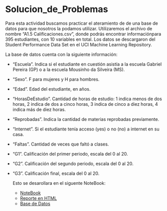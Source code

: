 # Solucion_de_Problemas

Para esta actividad buscamos practicar el ateramiento de de una base de datos para que nosotros la podamos utilizar.
Utilizaremos el archivo de nombre “A1.5 Calificaciones.csv”, donde podrás encontrar informaciónpara 395 estudiantes,
con 10 variables en total. Los datos se descargaron del Student Performance Data Set en el UCI Machine Learning Repository.

La base de datos cuenta con la siguiente información:
- “Escuela”. Indica si el estudiante en cuestión asistía a la escuela Gabriel Pereira (GP) o a la escuela Mousinho da Silveira (MS).
- “Sexo”. F para mujeres y H para hombres.
- “Edad”. Edad del estudiante, en años.
- “HorasDeEstudio”. Cantidad de horas de estudio: 1 indica menos de dos horas, 2 indica de dos a cinco horas, 3 indica de cinco a diez horas, 4 indica más de diez horas.
- “Reprobadas”. Indica la cantidad de materias reprobadas previamente.
- “Internet”. Si el estudiante tenía acceso (yes) o no (no) a internet en su casa.
- “Faltas”. Cantidad de veces que faltó a clases.
- “G1”. Calificación del primer periodo, escala del 0 al 20.
- “G2”. Calificación del segundo periodo, escala del 0 al 20.
- “G3”. Calificación final, escala del 0 al 20.

  Esto se desarollara en el siguente NoteBook:

  - [NoteBook](./solucion_de_problemas.ipynb)
  - [Reporte en HTML](./solucion_de_problemas.html)
  - [Base de Datos](./Calificaciones.csv)
